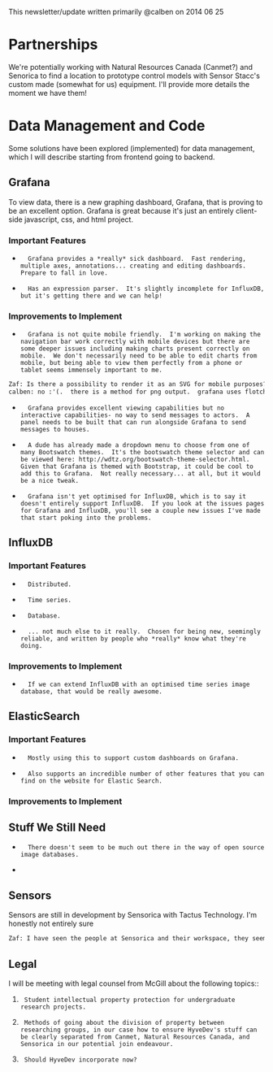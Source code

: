 This newsletter/update written primarily @calben on 2014 06 25  

# Partnerships

We're potentially working with Natural Resources Canada (Canmet?) and Senorica to find a location to prototype control models with Sensor Stacc's custom made (somewhat for us) equipment.
I'll provide more details the moment we have them!

# Data Management and Code

Some solutions have been explored (implemented) for data management, which I will describe starting from frontend going to backend.

## Grafana

To view data, there is a new graphing dashboard, Grafana, that is proving to be an excellent option.  Grafana is great because it's just an entirely client-side javascript, css, and html project.

### Important Features

+		Grafana provides a *really* sick dashboard.  Fast rendering, multiple axes, annotations... creating and editing dashboards.  Prepare to fall in love.
+		Has an expression parser.  It's slightly incomplete for InfluxDB, but it's getting there and we can help!

### Improvements to Implement

+		Grafana is not quite mobile friendly.  I'm working on making the navigation bar work correctly with mobile devices but there are some deeper issues including making charts present correctly on mobile.  We don't necessarily need to be able to edit charts from mobile, but being able to view them perfectly from a phone or tablet seems immensely important to me.

```html
Zaf: Is there a possibility to render it as an SVG for mobile purposes?
calben: no :'(.  there is a method for png output.  grafana uses flotchart, which is a bit of a pity since Rickshaw is arguably nicer in numerous ways (such as svg output).  we could optionally add rickshaw functionality to grafana, or make our own grafana-like app using rickshaw.  i think we'd reprogram much of this to be a better optimised system for hyvedev 2.0.
```

+		Grafana provides excellent viewing capabilities but no interactive capabilities- no way to send messages to actors.  A panel needs to be built that can run alongside Grafana to send messages to houses.
+		A dude has already made a dropdown menu to choose from one of many Bootswatch themes.  It's the bootswatch theme selector and can be viewed here: http://wdtz.org/bootswatch-theme-selector.html.  Given that Grafana is themed with Bootstrap, it could be cool to add this to Grafana.  Not really necessary... at all, but it would be a nice tweak.
+		Grafana isn't yet optimised for InfluxDB, which is to say it doesn't entirely support InfluxDB.  If you look at the issues pages for Grafana and InfluxDB, you'll see a couple new issues I've made that start poking into the problems.


## InfluxDB

### Important Features

+		Distributed.
+		Time series.
+		Database.
+		... not much else to it really.  Chosen for being new, seemingly reliable, and written by people who *really* know what they're doing.

### Improvements to Implement

+		If we can extend InfluxDB with an optimised time series image database, that would be really awesome.

## ElasticSearch

### Important Features

+		Mostly using this to support custom dashboards on Grafana.
+		Also supports an incredible number of other features that you can find on the website for Elastic Search.

### Improvements to Implement


## Stuff We Still Need

+		There doesn't seem to be much out there in the way of open source image databases.
+		


Sensors
-------

Sensors are still in development by Sensorica with Tactus Technology.  I'm honestly not entirely sure 

```html
Zaf: I have seen the people at Sensorica and their workspace, they seem really chill and they have some hard core stuff going on. I usually go there every Wednesday evening so if you want me to check out what they are doing in relation to Hyvedev I'll be glad to help!
```

Legal
-----

I will be meeting with legal counsel from McGill about the following topics::

1.		Student intellectual property protection for undergraduate research projects.
2.		Methods of going about the division of property between researching groups, in our case how to ensure HyveDev's stuff can be clearly separated from Canmet, Natural Resources Canada, and Sensorica in our potential join endeavour.
3.		Should HyveDev incorporate now?


